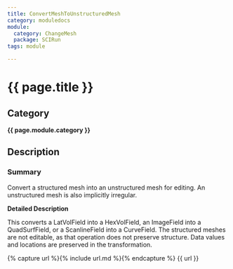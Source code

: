 ```yaml
---
title: ConvertMeshToUnstructuredMesh
category: moduledocs
module:
  category: ChangeMesh
  package: SCIRun
tags: module

---
```


# {{ page.title }}

## Category

**{{ page.module.category }}**

## Description

### Summary

Convert a structured mesh into an unstructured mesh for editing. An unstructured mesh is also implicitly irregular.

**Detailed Description**

This converts a LatVolField into a HexVolField, an ImageField into a QuadSurfField, or a ScanlineField into a CurveField. The structured meshes are not editable, as that operation does not preserve structure. Data values and locations are preserved in the transformation.

{% capture url %}{% include url.md %}{% endcapture %}
{{ url }}
